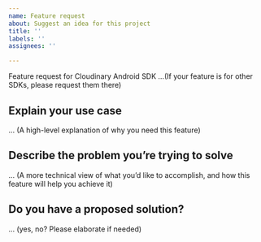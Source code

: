```yaml
---
name: Feature request
about: Suggest an idea for this project
title: ''
labels: ''
assignees: ''

---
```


Feature request for Cloudinary Android SDK
…(If your feature is for other SDKs, please request them there)


## Explain your use case
… (A high-level explanation of why you need this feature)

## Describe the problem you’re trying to solve
… (A more technical view of what you’d like to accomplish, and how this feature will help you achieve it)

## Do you have a proposed solution?
… (yes, no? Please elaborate if needed)
